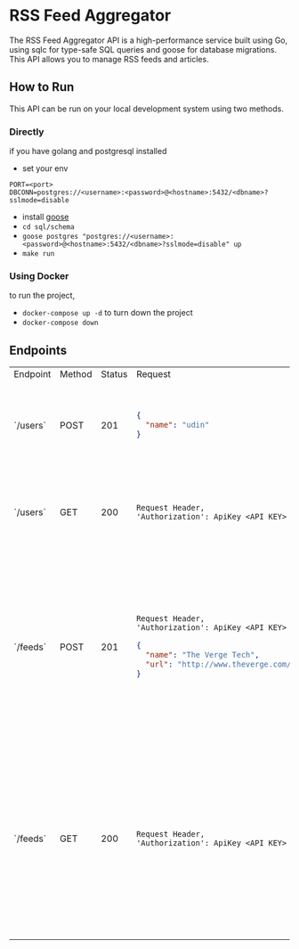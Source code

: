 # RSS Feed Aggregator
The RSS Feed Aggregator API is a high-performance service built using Go, 
using sqlc for type-safe SQL queries and goose for database migrations. 
This API allows you to manage RSS feeds and articles.

## How to Run
This API can be run on your local development system using two methods.

### Directly
if you have golang and postgresql installed
- set your env 
```
PORT=<port>
DBCONN=postgres://<username>:<password>@<hostname>:5432/<dbname>?sslmode=disable
```
- install [goose](https://github.com/pressly/goose)
- `cd sql/schema`
- `goose postgres "postgres://<username>:<password>@<hostname>:5432/<dbname>?sslmode=disable" up`
- `make run`

### Using Docker
to run the project,
- `docker-compose up -d`
to turn down the project
- `docker-compose down`

## Endpoints 
<table>
  <tr>
    <td>Endpoint</td><td>Method</td><td>Status</td><td>Request</td><td>Response</td>
  </tr>
  <tr>
  <td> `/users` </td>
  <td> POST </td>
  <td> 201 </td>
  <td>

  ```json
  {
    "name": "udin"
  }
  ```

  </td>
  <td>
    
  ```json
  {
    "id": "b8239f5e-0227-43d8-b60c-5a184ea80e95",
    "createdAt": "2024-06-07T19:05:09.815201Z",
    "updatedAt": "2024-06-07T19:05:09.815201Z",
    "name": "udin",
    "apiKey": "<API KEY>"
  }
  ```

  </td>
  
  </tr>
  <tr>
  <td> `/users` </td>
  <td> GET </td>
  <td> 200 </td>
  <td>
    
  ```
  Request Header,
  'Authorization': ApiKey <API KEY>
  ```

  </td>
  <td>
    
  ```json
  {
    "id": "b8239f5e-0227-43d8-b60c-5a184ea80e95",
    "createdAt": "2024-06-07T19:05:09.815201Z",
    "updatedAt": "2024-06-07T19:05:09.815201Z",
    "name": "udin",
    "apiKey": "<API KEY>"
  }
  ```

  </td>
  </tr>
  <tr>
  <td> `/feeds` </td>
  <td> POST </td>
  <td> 201 </td>
  <td>
    
  ```
  Request Header,
  'Authorization': ApiKey <API KEY>
  ```
    
  ```json
  {
    "name": "The Verge Tech",
    "url": "http://www.theverge.com/tech/rss/index.xml"
  }
  ```

  </td>
  <td>
    
  ```json
  {
    "feed": {
        "id": "b87fc085-431a-4606-92f6-bd12f8fd741c",
        "createdAt": "2024-06-14T08:04:42.546561Z",
        "updatedAt": "2024-06-14T08:04:42.546561Z",
        "name": "The Verge Tech",
        "url": "http://www.theverge.com/tech/rss/index.xml",
        "userId": "082536ec-3598-4f6d-93d4-0fe23cfc623d"
    },
    "feed_follow": {
        "id": "5d146edf-7715-42f5-a324-94b2771e3e2a",
        "feedId": "b87fc085-431a-4606-92f6-bd12f8fd741c",
        "userId": "082536ec-3598-4f6d-93d4-0fe23cfc623d",
        "createdAt": "2024-06-14T08:04:42.547676Z",
        "updatedAt": "2024-06-14T08:04:42.547676Z"
    }
  }
  ```

  </td>
  </tr>
    </tr>
  <tr>
  <td> `/feeds` </td>
  <td> GET </td>
  <td> 200 </td>
  <td>
    
  ```
  Request Header,
  'Authorization': ApiKey <API KEY>
  ```

  </td>
  <td>
    
  ```json
  [
    {
        "id": "ad1416d3-89ec-48c9-b0eb-5621f8d4ba5c",
        "createdAt": "2024-06-14T07:49:22.232084Z",
        "updatedAt": "2024-06-14T07:53:05.541544Z",
        "name": "CNN Tech",
        "url": "http://www.buzzfeed.com/tvandmovies.xml",
        "userId": "082536ec-3598-4f6d-93d4-0fe23cfc623d"
    },
    {
        "id": "e0a2b609-ab42-460b-8f08-4fb44887790c",
        "createdAt": "2024-06-10T06:57:58.735041Z",
        "updatedAt": "2024-06-14T07:53:05.545006Z",
        "name": "CNN Tech",
        "url": "http://rss.cnn.com/rss/cnn_tech.rss",
        "userId": "082536ec-3598-4f6d-93d4-0fe23cfc623d"
    },
    ...
  ]
  ```

  </td>
  </tr>
  
  
</table>

